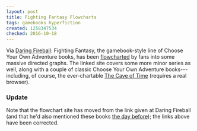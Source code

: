 ```yaml
---
layout: post
title: Fighting Fantasy Flowcharts
tags: gamebooks hyperfiction
created: 1258347534
checked: 2016-10-18
---
```

Via [Daring Fireball](http://daringfireball.net/linked/2009/11/13/fighting-fantasy-flowcharts):  Fighting Fantasy, the gamebook-style line of Choose Your Own Adventure books, has been [flowcharted](http://outspaced.fightingfantasy.net/SVG_Flowcharts/main.html) by fans into some massive directed graphs.  The linked site covers some more minor series as well, along with a couple of classic Choose Your Own Adventure books---including, of course, the ever-chartable [The Cave of Time](http://outspaced.fightingfantasy.net/SVG_Flowcharts/CYOA001.svgz) (requires a real browser).

### Update

Note that the flowchart site has moved from the link given at Daring Fireball (and that he'd also mentioned these books [the day before](http://daringfireball.net/linked/2009/11/12/fighting-fantasy)); the links above have been corrected.
